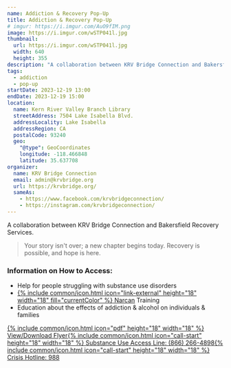 ```yaml
---
name: Addiction & Recovery Pop-Up
title: Addiction & Recovery Pop-Up
# imgur: https://i.imgur.com/AuO9fIM.png
image: https://i.imgur.com/wSTP041l.jpg
thumbnail:
  url: https://i.imgur.com/wSTP041l.jpg
  width: 640
  height: 355
description: "A collaboration between KRV Bridge Connection and Bakersfield Recovery Services."
tags:
  - addiction
  - pop-up
startDate: 2023-12-19 13:00
endDate: 2023-12-19 15:00
location:
  name: Kern River Valley Branch Library
  streetAddress: 7504 Lake Isabella Blvd.
  addressLocality: Lake Isabella
  addressRegion: CA
  postalCode: 93240
  geo:
    "@type": GeoCoordinates
    longitude: -118.466848
    latitude: 35.637708
organizer:
  name: KRV Bridge Connection
  email: admin@krvbridge.org
  url: https://krvbridge.org/
  sameAs:
    - https://www.facebook.com/krvbridgeconnection/
    - https://instagram.com/krvbridgeconnection/
---
```

A collaboration between KRV Bridge Connection and Bakersfield Recovery Services.

> Your story isn't over; a new chapter begins today. Recovery is possible, and hope is here.

### Information on How to Access:
<ul><li>Help for people struggling with substance use disorders</li><li><a href="https://en.wikipedia.org/wiki/Naloxone" title="Narcan on Wikipedia" rel="noopener noreferrer external" target="_blank">{% include common/icon.html icon="link-external" height="18" width="18" fill="currentColor" %}<span> Narcan</span></a><span> Training</span></li><li>Education about the effects of addiction & alcohol on individuals & families</li></ul>

<div class="flex row space-around wrap cta-btns"><a href="https://drive.google.com/file/d/11uylz2uL7XXP-LIn7QdAAq808rMgKPFr/view?usp=drivesdk" rel="noreferrer noopener external" class="btn btn-primary" title="Event Flyer on Google Drive" target="_blank">{% include common/icon.html icon="pdf" height="18" width="18" %} View/Download Flyer</a><a href="tel:+1-866-266-4898" class="btn btn-primary" title="Call Substance Use Access Line">{% include common/icon.html icon="call-start" height="18" width="18" %} Substance Use Access Line: (866) 266-4898</a><a href="tel:988" class="btn btn-primary" title="Call Crisis Hotline">{% include common/icon.html icon="call-start" height="18" width="18" %} Crisis Hotline: 988</a></div>
